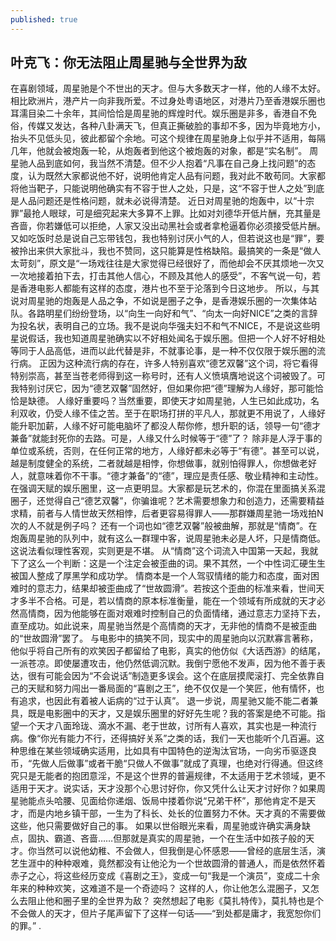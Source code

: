 ```yaml
---
published: true
---
```


## 叶克飞：你无法阻止周星驰与全世界为敌

在喜剧领域，周星驰是个不世出的天才。但与大多数天才一样，他的人缘不太好。
相比欧洲片，港产片一向非我所爱。不过身处粤语地区，对港片乃至香港娱乐圈也耳濡目染二十余年，其间恰恰是周星驰的辉煌时代。娱乐圈是非多，香港自不免俗，传媒又发达，各种八卦满天飞，但真正撕破脸的事却不多，因为毕竟地方小，抬头不见低头见，彼此都留个余地。可这个规律在周星驰身上似乎并不适用，每隔几年，他就会被炮轰一轮，从炮轰者到他这个被炮轰的对象，都是“实名制”。
周星驰人品到底如何，我当然不清楚。但不少人抱着“凡事在自己身上找问题”的态度，认为既然大家都说他不好，说明他肯定人品有问题，我对此不敢苟同。大家都将他当靶子，只能说明他确实有不容于世人之处，只是，这“不容于世人之处”到底是人品问题还是性格问题，就未必说得清楚。
近日对周星驰的炮轰中，以“十宗罪”最抢人眼球，可是细究起来大多算不上罪。比如对刘德华开低片酬，充其量是吝啬，你若嫌低可以拒绝，人家又没出动黑社会或者拿枪逼着你必须接受低片酬。又如吃饭时总是说自己忘带钱包，我也特别讨厌小气的人，但若说这也是“罪”，要被拎出来供大家批斗，我也不赞同，这只能算是性格缺陷。最搞笑的一条是“做人太苛刻”，原文是“一场戏往往是大家觉得已经很好了，而他却会不厌其烦地一次又一次地接着拍下去，打击其他人信心，不顾及其他人的感受”，不客气说一句，若是香港电影人都能有这样的态度，港片也不至于沦落到今日这地步。
所以，与其说对周星驰的炮轰是人品之争，不如说是圈子之争，是香港娱乐圈的一次集体站队。各路明星们纷纷登场，以“向生一向好和气”、“向太一向好NICE”之类的言辞为投名状，表明自己的立场。我不是说向华强夫妇不和气不NICE，不是说这些明星说假话，我也知道周星驰确实以不好相处闻名于娱乐圈。但把一个人好不好相处等同于人品高低，进而以此代替是非，不就事论事，是一种不仅仅限于娱乐圈的流行病。
正因为这种流行病的存在，许多人特别喜欢“德艺双馨”这个词，将它看得特别崇高，甚至当苍老师得到这一称号时，还有人义愤填膺地说这个词被毁了。可我特别讨厌它，因为“德艺双馨”固然好，但如果你把“德”理解为人缘好，那可能恰恰是缺德。
人缘好重要吗？当然重要，即使天才如周星驰，人生已如此成功，名利双收，仍受人缘不佳之苦。至于在职场打拼的平凡人，那就更不用说了，人缘好能升职加薪，人缘不好可能电脑坏了都没人帮你修，想升职的话，领导一句“德才兼备”就能封死你的去路。可是，人缘又什么时候等于“德”了？
除非是人浮于事的单位或系统，否则，在任何正常的地方，人缘好都未必等于“有德”。甚至可以说，越是制度健全的系统，二者就越是相悖，你想做事，就别怕得罪人，你想做老好人，就意味着你不干事。“德才兼备”的“德”，理应是责任感、敬业精神和主动性。
在强调天赋的娱乐圈里，这一点更明显。大家都是玩艺术的，你混在里面搞关系混圈子，还觉得自己“德艺双馨”，你骗谁呢？艺术需要想象力和创造力，还需要精益求精，前者与人情世故天然相悖，后者更容易得罪人——那群嫌周星驰一场戏拍N次的人不就是例子吗？
还有一个词也如“德艺双馨”般被曲解，那就是“情商”。在炮轰周星驰的队列中，就有这么一群理中客，说周星驰未必是人坏，只是情商低。这说法看似理性客观，实则更是不堪。
从“情商”这个词流入中国第一天起，我就下了这么一个判断：这是一个注定会被歪曲的词。果不其然，一个中性词汇硬生生被国人整成了厚黑学和成功学。
情商本是一个人驾驭情绪的能力和态度，面对困难时的意志力，结果却被歪曲成了“世故圆滑”。若按这个歪曲的标准来看，世间天才多半不合格。可是，若以情商的原本标准衡量，能在一个领域有所成就的天才必然高情商，因为他能够在面对艰难时控制自己的负面情绪，通过意志力坚持下去，直至成功。如此说来，周星驰当然是个高情商的天才，无非他的情商不是被歪曲的“世故圆滑”罢了。
与电影中的搞笑不同，现实中的周星驰向以沉默寡言著称，他似乎将自己所有的欢笑因子都留给了电影，真实的他仿似《大话西游》的结尾，一派苍凉。即使屡遭攻击，他仍然低调沉默。我倒宁愿他不发声，因为他不善于表达，很有可能会因为“不会说话”制造更多误会。这个在底层摸爬滚打、完全依靠自己的天赋和努力闯出一番局面的“喜剧之王”，绝不仅仅是一个笑匠，他有情怀，也有追求，也因此有着被人诟病的“过于认真”。
退一步说，周星驰又能不能二者兼具，既是电影圈中的天才，又是娱乐圈里的好好先生呢？我的答案是绝不可能。指望一个天才八面玲珑、滴水不漏、老于世故，讨所有人喜欢，其实也是一种流行病。像“你光有能力不行，还得搞好关系”之类的话，我们一天也能听个几百遍。这种思维在某些领域确实适用，比如具有中国特色的逆淘汰官场，一向劣币驱逐良币，“先做人后做事”或者干脆“只做人不做事”就成了真理，也绝对行得通。但这终究只是无能者的抱团意淫，不是这个世界的普遍规律，不太适用于艺术领域，更不适用于天才。说实话，天才没那个心思讨好你，你又凭什么让天才讨好你？如果周星驰能点头哈腰、见面给你递烟、饭局中搂着你说“兄弟干杯”，那他肯定不是天才，而是内地乡镇干部，一生为了科长、处长的位置努力不休。天才真的不需要做这些，他只需要做好自己的事。
如果以世俗眼光来看，周星驰或许确实满身缺点，固执、霸道、吝啬……但那就是真实的周星驰，一个在生活中如孩子般的天才。你当然可以说他幼稚、不会做人，但我倒是心怀感恩——曾经的底层生活，演艺生涯中的种种艰难，竟然都没有让他沦为一个世故圆滑的普通人，而是依然怀着赤子之心，将这些经历变成《喜剧之王》，变成一句“我是一个演员”，变成二十余年来的种种欢笑，这难道不是一个奇迹吗？
这样的人，你让他怎么混圈子，又怎么去阻止他和圈子里的全世界为敌？
突然想起了电影《莫扎特传》，莫扎特也是个不会做人的天才，但片子尾声留下了这样一句话——“到处都是庸才，我宽恕你们的罪。” .